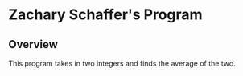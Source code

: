 # Zachary Schaffer's Program

## Overview

This program takes in two integers and finds the average of the two.